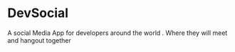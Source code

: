 # DevSocial
A social Media App for developers around the world . Where they will meet and hangout together
